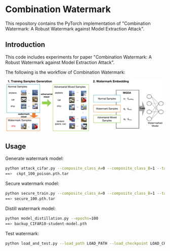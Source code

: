 # Combination Watermark
This repository contains the PyTorch implementation of "Combination Watermark: A Robust Watermark against Model Extraction Attack".

## Introduction
This code includes experiments for paper "Combination Watermark: A Robust Watermark against Model Extraction Attack".

The following is the workflow of Combination Watermark:

![alt text](workflow1.jpg)

## Usage

Generate watermark model:
```bash
python attack_cifar.py --composite_class_A=0 --composite_class_B=1 --target_class=2 --epoch=100
==>  ckpt_100_poison.pth.tar
```

Secure watermark model:
```bash
python secure_train.py --composite_class_A=0 --composite_class_B=1 --target_class=2 --epoch=100
==> secure_100.pth.tar
```

Distill watermark model:
```bash
python model_distillation.py --epochs=100
==> backup_CIFAR10-student-model.pth
```

Test watermark:
```bash
python load_and_test.py --load_path LOAD_PATH --load_checkpoint LOAD_CHECKPOINT
```

